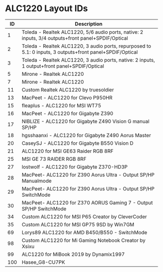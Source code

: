 # ALC1220 Layout IDs

| ID | Description |
|---|---|
| 1 | Toleda - Realtek ALC1220, 5/6 audio ports, native: 2 inputs, 3/4 outputs+front panel+SPDIF/Optical |
| 2 | Toleda - Realtek ALC1220, 3 audio ports, repurposed to 5.1: 0 inputs, 3 outputs+front panel+SPDIF/Optical |
| 3 | Toleda - Realtek ALC1220, 3 audio ports, native: 2 inputs, 1 output+front panel+SPDIF/Optical |
| 5 | Mirone - Realtek ALC1220 |
| 7 | Mirone - Realtek ALC1220 |
| 11 | Custom Realtek ALC1220 by truesoldier |
| 13 | MacPeet - ALC1220 for Clevo P950HR |
| 15 | fleaplus - ALC1220 for MSI WT75 |
| 16 | MacPeet - ALC1220 for Gigabyte Z390 |
| 17 | NIBLIZE - ALC1220 for Gigabyte Z490 Vision G manual SP/HP |
| 18 | hgsshaanxi - ALC1220 for Gigabyte Z490 Aorus Master |
| 20 | CaseySJ - ALC1220 for Gigabyte B550 Vision D |
| 21 | ALC1220 for MSI GE63 Raider RGB 8RF |
| 25 | MSI GE 73 RAIDER RGB 8RF |
| 27 | lostwolf - ALC1220 for Gigabyte Z370-HD3P |
| 28 | MacPeet- ALC1220 for Z390 Aorus Ultra - Output SP/HP Manualmode  |
| 29 | MacPeet- ALC1220 for Z390 Aorus Ultra - Output SP/HP SwitchMode |
| 30 | MacPeet- ALC1220 for Z370 AORUS Gaming 7 - Output SP/HP SwitchMode |
| 34 | Custom ALC1220 for MSI P65 Creator by CleverCoder |
| 35 | Custom ALC1220 for MSI GP75 9SD by Win7GM |
| 69 | Lorys89 ALC1220 for AMD B450/B550 - SwitchMode |
| 98 | Custom ALC1220 for Mi Gaming Notebook Creator by Xsixu |
| 99 | ALC1220 for MiBook 2019 by Dynamix1997 |
| 100 | Hasee_G8-CU7PK |

